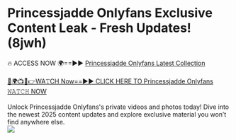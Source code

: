 # Princessjadde Onlyfans Exclusive Content Leak - Fresh Updates! (8jwh)

🔥 ACCESS NOW 🌍==►► <a href="https://tinyurl.com/kvy9nzfs" rel="nofollow">Princessjadde Onlyfans Latest Collection</a>
<br><br>
[🔴🌍📺📱👉WA𝚃CH Now==►► CLICK HERE TO Princessjadde Onlyfans 𝚆𝙰𝚃𝙲𝙷 NOW](https://tinyurl.com/kvy9nzfs)
<br><br>
Unlock Princessjadde Onlyfans's private videos and photos today! Dive into the newest 2025 content updates and explore exclusive material you won’t find anywhere else.
<br>
<a href="https://tinyurl.com/kvy9nzfs" rel="nofollow" data-target="animated-image.originalLink"><img src="https://camo.githubusercontent.com/8a4f000d20f83aca3bf7ec5f350d767afa0574a8a352519fd8cfa583a6f93a33/68747470733a2f2f692e696d6775722e636f6d2f644a486b345a712e676966" data-canonical-src="https://i.imgur.com/dJHk4Zq.gif" style="max-width: 100%; display: inline-block;" data-target="animated-image.originalImage"></a>
<br>
